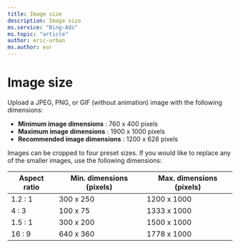 ```yaml
---
title: Image size
description: Image size
ms.service: "Bing-Ads"
ms.topic: "article"
author: eric-urban
ms.author: eur
---
```


# Image size

Upload a JPEG, PNG, or GIF (without animation) image with the following dimensions:

- **Minimum image dimensions** : 760 x 400 pixels
- **Maximum image dimensions** : 1900 x 1000 pixels
- **Recommended image dimensions** : 1200 x 628 pixels

Images can be cropped to four preset sizes. If you would like to replace any of the smaller images, use the following dimensions:

|Aspect ratio|Min. dimensions (pixels)|Max. dimensions (pixels)|
|---|---|---|
|1.2 : 1|300 x 250|1200 x 1000|
|4 : 3|100 x 75|1333 x 1000|
|1.5 : 1|300 x 200|1500 x 1000|
|16 : 9|640 x 360|1778 x 1000|


